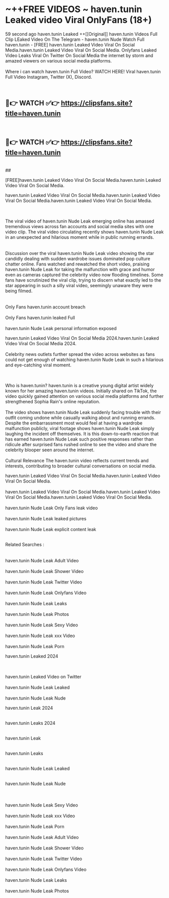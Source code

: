 # ~++FREE VIDEOS ~ haven.tunin Leaked video Viral OnlyFans (18+)<br>


59 second ago haven.tunin Leaked ++[[Original]] haven.tunin Videos Full Clip LEaked Video On The Telegram  - haven.tunin Nude  Watch Full haven.tunin - [FREE] haven.tunin Leaked Video Viral On Social Media.haven.tunin Leaked Video Viral On Social Media.   Onlyfans Leaked Video Leaks Viral On Twitter On Social Media the internet by storm and amazed viewers on various social media platforms. <br><br>
Where i can watch haven.tunin Full Video? WATCH HERE! Viral haven.tunin Full Video Instagram, Twitter (X), Discord. <br>


 <br>

##  🔴👉 WATCH ✅👉  <a href="https://clipsfans.site?title=haven.tunin&ref=git">https://clipsfans.site?title=haven.tunin</a> <br>
  <br>

##  🔴👉 WATCH ✅👉  <a href="https://clipsfans.site?title=haven.tunin&ref=git">https://clipsfans.site?title=haven.tunin</a> <br>
  <br>
  ##



[FREE]haven.tunin Leaked Video Viral On Social Media.haven.tunin Leaked Video Viral On Social Media. <br>

haven.tunin Leaked Video Viral On Social Media.haven.tunin Leaked Video Viral On Social Media.haven.tunin Leaked Video Viral On Social Media. <br>


  <br>

  <br>
The viral video of haven.tunin Nude Leak emerging online has amassed tremendous views across fan accounts and social media sites with one video clip. The viral video circulating recently shows haven.tunin Nude Leak in an unexpected and hilarious moment while in public running errands.<br>
<br>


<br>
Discussion over the viral haven.tunin Nude Leak video showing the star candidly dealing with sudden wardrobe issues dominated pop culture chatter online. Fans watched and rewatched the short video, praising haven.tunin Nude Leak for taking the malfunction with grace and humor even as cameras captured the celebrity video now flooding timelines. Some fans have scrutinized the viral clip, trying to discern what exactly led to the star appearing in such a silly viral video, seemingly unaware they were being filmed.<br>
<br>
<br> 
Only Fans haven.tunin account breach<br>
<br>
Only Fans haven.tunin leaked Full <br>
<br>
haven.tunin Nude Leak personal information exposed<br>

haven.tunin Leaked Video Viral On Social Media 2024.haven.tunin Leaked Video Viral On Social Media 2024. <br>
<br>
Celebrity news outlets further spread the video across websites as fans could not get enough of watching haven.tunin Nude Leak in such a hilarious and eye-catching viral moment.<br>
<br>

<br>
Who is haven.tunin? haven.tunin is a creative young digital artist widely known for her amazing haven.tunin videos. Initially shared on TikTok, the video quickly gained attention on various social media platforms and further strengthened Sophia Rain's online reputation.<br>
<br>
The video shows haven.tunin Nude Leak suddenly facing trouble with their outfit coming undone while casually walking about and running errands. Despite the embarrassment most would feel at having a wardrobe malfunction publicly, viral footage shows haven.tunin Nude Leak simply laughing the incident off themselves. It is this down-to-earth reaction that has earned haven.tunin Nude Leak such positive responses rather than ridicule after surprised fans rushed online to see the video and share the celebrity blooper seen around the internet.<br>
<br>
Cultural Relevance The haven.tunin video reflects current trends and interests, contributing to broader cultural conversations on social media.<br>

haven.tunin Leaked Video Viral On Social Media.haven.tunin Leaked Video Viral On Social Media.<br>
<br>
haven.tunin Leaked Video Viral On Social Media.haven.tunin Leaked Video Viral On Social Media.haven.tunin Leaked Video Viral On Social Media.<br>
<br>
haven.tunin Nude Leak Only Fans leak video<br>
<br>
haven.tunin Nude Leak leaked pictures<br>
<br>
haven.tunin Nude Leak explicit content leak<br>


<br>
Related Searches :<br>
<br>

<br>
haven.tunin Nude Leak Adult Video<br>
<br>
haven.tunin Nude Leak Shower Video<br>
<br>
haven.tunin Nude Leak Twitter Video<br>
<br>
haven.tunin Nude Leak Onlyfans Video<br>
<br>
haven.tunin Nude Leak Leaks<br>
<br>
haven.tunin Nude Leak Photos<br>

<br>
haven.tunin Nude Leak Sexy Video<br>
<br>
haven.tunin Nude Leak xxx Video<br>
<br>
haven.tunin Nude Leak Porn<br>

haven.tunin  Leaked 2024 <br> <br>
<br>

haven.tunin Leaked Video on Twitter <br>
<br>
haven.tunin Nude Leak Leaked<br>
<br>
haven.tunin Nude Leak Nude<br>


haven.tunin  Leak 2024 <br> <br>



haven.tunin  Leaks 2024 <br> <br>



 
haven.tunin  Leak<br> <br>



haven.tunin  Leaks<br> <br>


haven.tunin Nude Leak Leaked<br> <br>

haven.tunin Nude Leak Nude<br> <br>
<br> <br>
haven.tunin Nude Leak Sexy Video
<br> <br>
haven.tunin Nude Leak xxx Video
<br> <br>
haven.tunin Nude Leak Porn
<br> <br>
haven.tunin Nude Leak Adult Video
<br> <br>
haven.tunin Nude Leak Shower Video
<br> <br>
haven.tunin Nude Leak Twitter Video
<br> <br>
haven.tunin Nude Leak Onlyfans Video
<br> <br>
haven.tunin Nude Leak Leaks
<br> <br>
haven.tunin Nude Leak Photos






</p>




 



</p>










